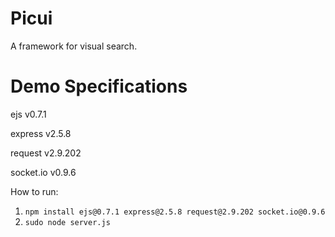 Picui
====

A framework for visual search.

Demo Specifications
=====

ejs v0.7.1

express v2.5.8

request v2.9.202

socket.io v0.9.6

How to run:
1. `npm install ejs@0.7.1 express@2.5.8 request@2.9.202 socket.io@0.9.6`
2. `sudo node server.js`
